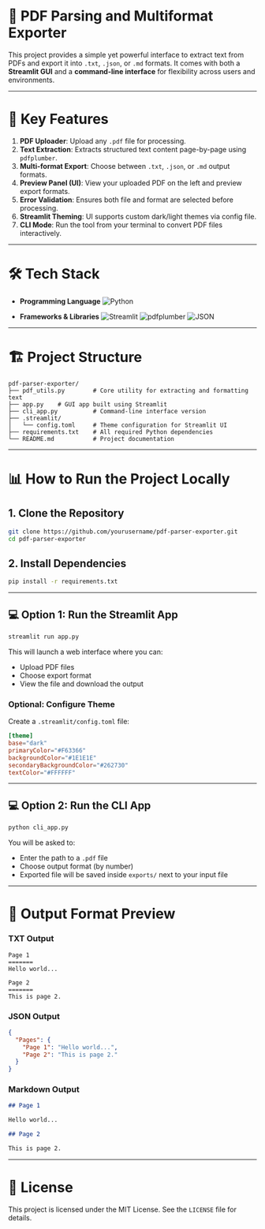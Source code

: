 # 📄 PDF Parsing and Multiformat Exporter

This project provides a simple yet powerful interface to extract text from PDFs and export it into `.txt`, `.json`, or `.md` formats. It comes with both a **Streamlit GUI** and a **command-line interface** for flexibility across users and environments.

---

# 🚀 Key Features

1. **PDF Uploader**: Upload any `.pdf` file for processing.
2. **Text Extraction**: Extracts structured text content page-by-page using `pdfplumber`.
3. **Multi-format Export**: Choose between `.txt`, `.json`, or `.md` output formats.
4. **Preview Panel (UI)**: View your uploaded PDF on the left and preview export formats.
5. **Error Validation**: Ensures both file and format are selected before processing.
6. **Streamlit Theming**: UI supports custom dark/light themes via config file.
7. **CLI Mode**: Run the tool from your terminal to convert PDF files interactively.

---

# 🛠️ Tech Stack

* **Programming Language**
  ![Python](https://img.shields.io/badge/Python-3776AB?style=for-the-badge\&logo=python\&logoColor=white)

* **Frameworks & Libraries**
  ![Streamlit](https://img.shields.io/badge/Streamlit-FF4B4B?style=for-the-badge\&logo=streamlit\&logoColor=white)
  ![pdfplumber](https://img.shields.io/badge/pdfplumber-003B57?style=for-the-badge\&logo=pdf\&logoColor=white)
  ![JSON](https://img.shields.io/badge/JSON-000000?style=for-the-badge\&logo=json\&logoColor=white)

---

# 🏗️ Project Structure

```
pdf-parser-exporter/
├── pdf_utils.py        # Core utility for extracting and formatting text
├── app.py    # GUI app built using Streamlit
├── cli_app.py          # Command-line interface version
├── .streamlit/
│   └── config.toml     # Theme configuration for Streamlit UI
├── requirements.txt    # All required Python dependencies
└── README.md           # Project documentation
```

---

# 📊 How to Run the Project Locally

## 1. Clone the Repository

```bash
git clone https://github.com/yourusername/pdf-parser-exporter.git
cd pdf-parser-exporter
```

## 2. Install Dependencies

```bash
pip install -r requirements.txt
```

---

## 💻 Option 1: Run the Streamlit App

```bash
streamlit run app.py
```

This will launch a web interface where you can:

* Upload PDF files
* Choose export format
* View the file and download the output

### Optional: Configure Theme

Create a `.streamlit/config.toml` file:

```toml
[theme]
base="dark"
primaryColor="#F63366"
backgroundColor="#1E1E1E"
secondaryBackgroundColor="#262730"
textColor="#FFFFFF"
```

---

## 💻 Option 2: Run the CLI App

```bash
python cli_app.py
```

You will be asked to:

* Enter the path to a `.pdf` file
* Choose output format (by number)
* Exported file will be saved inside `exports/` next to your input file

---

# 📂 Output Format Preview

### TXT Output

```
Page 1
=======
Hello world...

Page 2
=======
This is page 2.
```

### JSON Output

```json
{
  "Pages": {
    "Page 1": "Hello world...",
    "Page 2": "This is page 2."
  }
}
```

### Markdown Output

```md
## Page 1

Hello world...

## Page 2

This is page 2.
```

---

# 📄 License

This project is licensed under the MIT License. See the `LICENSE` file for details.
